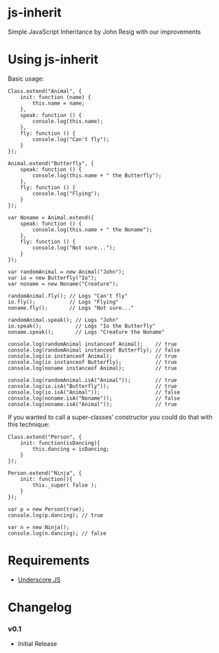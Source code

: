 # js-inherit
Simple JavaScript Inheritance by John Resig with our improvements

# Using js-inherit
Basic usage:

    Class.extend("Animal", {
        init: function (name) {
            this.name = name;
        },
        speak: function () {
            console.log(this.name);
        },
        fly: function () {
            console.log("Can't fly");
        }
    });

    Animal.extend("Butterfly", {
        speak: function () {
            console.log(this.name + " the Butterfly");
        },
        fly: function () {
            console.log("Flying");
        }
    });

    var Noname = Animal.extend({
        speak: function () {
            console.log(this.name + " the Noname");
        },
        fly: function () {
            console.log("Not sure...");
        }
    });

    var randomAnimal = new Animal("John");
    var io = new Butterfly("Io");
    var noname = new Noname("Creature");

    randomAnimal.fly(); // Logs "Can't fly"
    io.fly();           // Logs "Flying"
    noname.fly();       // Logs "Not sure..."

    randomAnimal.speak(); // Logs "John"
    io.speak();           // Logs "Io the Butterfly"
    noname.speak();       // Logs "Creature the Noname"

    console.log(randomAnimal instanceof Animal);    // true
    console.log(randomAnimal instanceof Butterfly); // false
    console.log(io instanceof Animal);              // true
    console.log(io instanceof Butterfly);           // true
    console.log(noname instanceof Animal);          // true

    console.log(randomAnimal.isA("Animal"));        // true
    console.log(io.isA("Butterfly"));               // true
    console.log(io.isA("Animal"));                  // false
    console.log(noname.isA("Noname"));              // false
    console.log(noname.isA("Animal"));              // true

If you wanted to call a super-classes’ constructor you could do that with this technique:

    Class.extend("Person", {
        init: function(isDancing){
            this.dancing = isDancing;
        }
    });

    Person.extend("Ninja", {
        init: function(){
            this._super( false );
        }
    });

    var p = new Person(true);
    console.log(p.dancing); // true

    var n = new Ninja();
    console.log(n.dancing); // false


# Requirements

* [Underscore JS](http://underscorejs.org/)


# Changelog

### v0.1 

* Initial Release